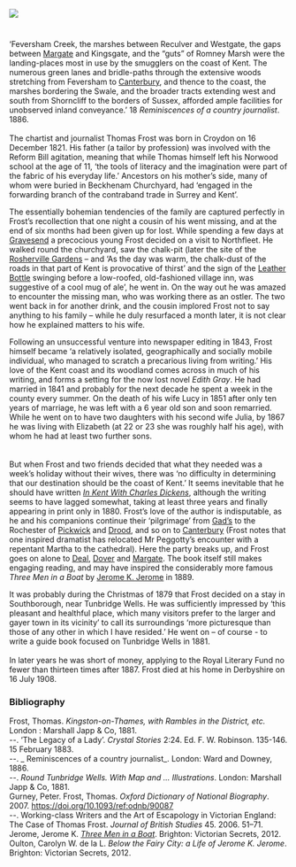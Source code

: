 <a href="https://beta.kent-maps.online"><img src="https://beta.kent-maps.online/juncture/ve-button.png"></a>
<param ve-config title="Thomas Frost (1821-1908)" author="Professor Carolyn Oulton" layout="vtl" 
banner="/images/banners/19c.jpg">

<param ve-entity eid="Q665489" aliases="Tunbridge Wells">
<param ve-entity eid="Q1506093" aliases="Romney Marsh">
<param ve-entity eid="Q123372" aliases="Beckenham">

#

‘Feversham Creek, the marshes between Reculver and Westgate, the gaps between [Margate](/19c/19c-margate) and Kingsgate, and the “guts” of Romney Marsh were the landing-places most in use by the smugglers on the coast of Kent. The numerous green lanes and bridle-paths through the extensive woods stretching from Feversham to [Canterbury](/19c/19c-canterbury), and thence to the coast, the marshes bordering the Swale, and the broader tracts extending west and south from Shorncliff to the borders of Sussex, afforded ample facilities for unobserved inland conveyance.’ 18 _Reminiscences of a country journalist_. 1886.
<br><br>
The chartist and journalist Thomas Frost was born in Croydon on 16 December 1821. His father (a tailor by profession) was involved with the Reform Bill agitation, meaning that while Thomas himself left his Norwood school at the age of 11, ‘the tools of literacy and the imagination were part of the fabric of his everyday life.’  Ancestors on his mother’s side, many of whom were buried in Beckhenam Churchyard, had ‘engaged in the forwarding branch of the contraband trade in Surrey and Kent’.  
<param ve-image url="https://upload.wikimedia.org/wikipedia/commons/a/ac/Faversham_Creek_-_geograph.org.uk_-_2251391.jpg" label="Faversham Creek" attribution="by pam fray  via Wikimedia Commons" license="CC BY-SA 2.0">

The essentially bohemian tendencies of the family are captured perfectly in Frost’s recollection that one night a cousin of his went missing, and at the end of six months had been given up for lost. While spending a few days at [Gravesend](/19c/19c-gravesend) a precocious young Frost  decided on a visit to Northfleet. He walked round the churchyard, saw the chalk-pit (later the site of the [Rosherville Gardens](/19c/19c-gravesend) – and ‘As the day was warm, the chalk-dust of the roads in that part of Kent is provocative of thirst’ and the sign of the [Leather Bottle](/dickens/pickwick-papers-leather-bottle) swinging before a low-roofed, old-fashioned village inn, was suggestive of a cool mug of ale’,  he went in. On the way out he was amazed to encounter the missing man, who was working there as an ostler. The two went back in for another drink, and the cousin implored Frost not to say anything to his family – while he duly resurfaced a month later, it is not clear how he explained matters to his wife.
<param ve-image url="https://stor.artstor.org/stor/5aae08bd-3755-49e9-b144-25809d990abe" label="Leather Bottle" attribution="Benjamin Mortley">

Following an unsuccessful venture into newspaper editing in 1843, Frost himself became ‘a relatively isolated, geographically and socially mobile individual, who managed to scratch a precarious living from writing.’  His love of the Kent coast and its woodland comes across in much of his writing, and forms a setting for the now lost novel _Edith Gray_. He had married in 1841 and probably for the next decade he spent a week in the county every summer.  On the death of his wife Lucy in 1851 after only ten years of marriage, he was left with a 6 year old son and soon remarried. While he went on to have two daughters with his second wife Julia, by 1867 he was living with Elizabeth (at 22 or 23 she was roughly half his age), with whom he had at least two further sons.  
<br><br>
But when Frost and two friends decided that what they needed was a week’s holiday without their wives, there was ‘no difficulty in determining that our destination should be the coast of Kent.’  It seems inevitable that he should have written [_In Kent With Charles Dickens_](https://archive.org/details/cu31924028036212), although the writing seems to have lagged somewhat, taking at least three years and finally appearing in print only in 1880. Frost’s love of the author is indisputable, as he and his companions continue their ‘pilgrimage’ from [Gad’s](/dickens/dickens-gads-hill) to the Rochester of [Pickwick](/dickens/pickwick-papers) and [Drood](/dickens/edwin-drood-curated-walk), and so on to [Canterbury](/19c/19c-canterbury) (Frost notes that one inspired dramatist has relocated Mr Peggotty’s encounter with a repentant Martha to the cathedral). Here the party breaks up, and Frost goes on alone to [Deal](/seascape/deal), [Dover](/19c/19c-dover) and [Margate](/19c/19c-margate). The book itself still makes engaging reading, and may have inspired the considerably more famous _Three Men in a Boat_ by [Jerome K. Jerome](/19c/19c-jerome-biography) in 1889.  
<param ve-image url="https://upload.wikimedia.org/wikipedia/commons/a/aa/Charles_Dickens_and_Rochester_%281880%29_%2814581635499%29.jpg" label="Charles Dickens and Rochester by Robert Langton, Gad's Hill, 1880" attribution="Internet Archive Book Images, No restrictions, via Wikimedia Commons">

It was probably during the Christmas of 1879 that Frost decided on a stay in Southborough, near Tunbridge Wells. He was sufficiently impressed  by ‘this pleasant and healthful place, which many visitors prefer to the larger and gayer town in its vicinity’ to call its surroundings ‘more picturesque than those of any other in which I have resided.’  He went on – of course - to write a guide book focused on Tunbridge Wells in 1881. 
<br><br>
In later years he was short of money, applying to the Royal Literary Fund no fewer than thirteen times after 1887.  Frost died at his home in Derbyshire on 16 July 1908.
<param ve-image url="https://upload.wikimedia.org/wikipedia/commons/6/6f/Stewart_Cottage%2C_Southborough_Common_-_geograph.org.uk_-_1833495.jpg" label="Stewart Cottage, Southborough Common" attribution="N Chadwick via Wikimedia Commons" license="CC BY-SA 2.0"> 

### Bibliography 
Frost, Thomas. _Kingston-on-Thames, with Rambles in the District, etc._ London : Marshall Japp & Co, 1881.   
--. ‘The Legacy of a Lady’. _Crystal Stories_ 2:24. Ed. F. W. Robinson. 135-146. 15 February 1883.   
--. _ Reminiscences of a country journalist_. London: Ward and Downey, 1886.   
--. _Round Tunbridge Wells. With Map and ... Illustrations_. London: Marshall Japp & Co, 1881.   
Gurney, Peter. Frost, Thomas. _Oxford Dictionary of National Biography_. 2007. https://doi.org/10.1093/ref:odnb/90087   
--. Working-class Writers and the Art of Escapology in Victorian England: The Case of Thomas Frost. _Journal of British Studies_ 45. 2006. 51–71.    
Jerome, Jerome K. [_Three Men in a Boat_]( https://victoriansecrets.co.uk/book/three-men-in-a-boat/). Brighton: Victorian Secrets, 2012.
Oulton, Carolyn W. de la L. _Below the Fairy City: a Life of Jerome K. Jerome_. Brighton: Victorian Secrets, 2012. 





